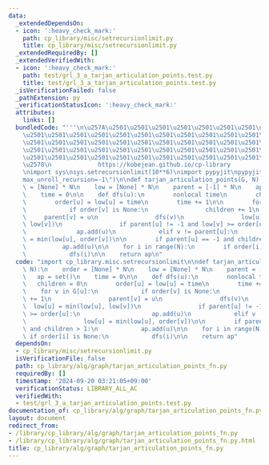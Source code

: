 ```yaml
---
data:
  _extendedDependsOn:
  - icon: ':heavy_check_mark:'
    path: cp_library/misc/setrecursionlimit.py
    title: cp_library/misc/setrecursionlimit.py
  _extendedRequiredBy: []
  _extendedVerifiedWith:
  - icon: ':heavy_check_mark:'
    path: test/grl_3_a_tarjan_articulation_points.test.py
    title: test/grl_3_a_tarjan_articulation_points.test.py
  _isVerificationFailed: false
  _pathExtension: py
  _verificationStatusIcon: ':heavy_check_mark:'
  attributes:
    links: []
  bundledCode: "'''\n\u257A\u2501\u2501\u2501\u2501\u2501\u2501\u2501\u2501\u2501\u2501\
    \u2501\u2501\u2501\u2501\u2501\u2501\u2501\u2501\u2501\u2501\u2501\u2501\u2501\
    \u2501\u2501\u2501\u2501\u2501\u2501\u2501\u2501\u2501\u2501\u2501\u2501\u2501\
    \u2501\u2501\u2501\u2501\u2501\u2501\u2501\u2501\u2501\u2501\u2501\u2501\u2501\
    \u2501\u2501\u2501\u2501\u2501\u2501\u2501\u2501\u2501\u2501\u2501\u2501\u2501\
    \u2578\n             https://kobejean.github.io/cp-library               \n'''\n\
    \nimport sys\nsys.setrecursionlimit(10**6)\nimport pypyjit\npypyjit.set_param(\"\
    max_unroll_recursion=-1\")\n\ndef tarjan_articulation_points(G, N):\n    order\
    \ = [None] * N\n    low = [None] * N\n    parent = [-1] * N\n    ap = set()\n\
    \    time = 0\n\n    def dfs(u):\n        nonlocal time\n        children = 0\n\
    \        order[u] = low[u] = time\n        time += 1\n\n        for v in G[u]:\n\
    \            if order[v] is None:\n                children += 1\n           \
    \     parent[v] = u\n                dfs(v)\n                low[u] = min(low[u],\
    \ low[v])\n                if parent[u] != -1 and low[v] >= order[u]:\n      \
    \              ap.add(u)\n            elif v != parent[u]:\n                low[u]\
    \ = min(low[u], order[v])\n\n        if parent[u] == -1 and children > 1:\n  \
    \          ap.add(u)\n\n    for i in range(N):\n        if order[i] is None:\n\
    \            dfs(i)\n\n    return ap\n"
  code: "import cp_library.misc.setrecursionlimit\n\ndef tarjan_articulation_points(G,\
    \ N):\n    order = [None] * N\n    low = [None] * N\n    parent = [-1] * N\n \
    \   ap = set()\n    time = 0\n\n    def dfs(u):\n        nonlocal time\n     \
    \   children = 0\n        order[u] = low[u] = time\n        time += 1\n\n    \
    \    for v in G[u]:\n            if order[v] is None:\n                children\
    \ += 1\n                parent[v] = u\n                dfs(v)\n              \
    \  low[u] = min(low[u], low[v])\n                if parent[u] != -1 and low[v]\
    \ >= order[u]:\n                    ap.add(u)\n            elif v != parent[u]:\n\
    \                low[u] = min(low[u], order[v])\n\n        if parent[u] == -1\
    \ and children > 1:\n            ap.add(u)\n\n    for i in range(N):\n       \
    \ if order[i] is None:\n            dfs(i)\n\n    return ap"
  dependsOn:
  - cp_library/misc/setrecursionlimit.py
  isVerificationFile: false
  path: cp_library/alg/graph/tarjan_articulation_points_fn.py
  requiredBy: []
  timestamp: '2024-09-20 03:21:05+09:00'
  verificationStatus: LIBRARY_ALL_AC
  verifiedWith:
  - test/grl_3_a_tarjan_articulation_points.test.py
documentation_of: cp_library/alg/graph/tarjan_articulation_points_fn.py
layout: document
redirect_from:
- /library/cp_library/alg/graph/tarjan_articulation_points_fn.py
- /library/cp_library/alg/graph/tarjan_articulation_points_fn.py.html
title: cp_library/alg/graph/tarjan_articulation_points_fn.py
---
```

